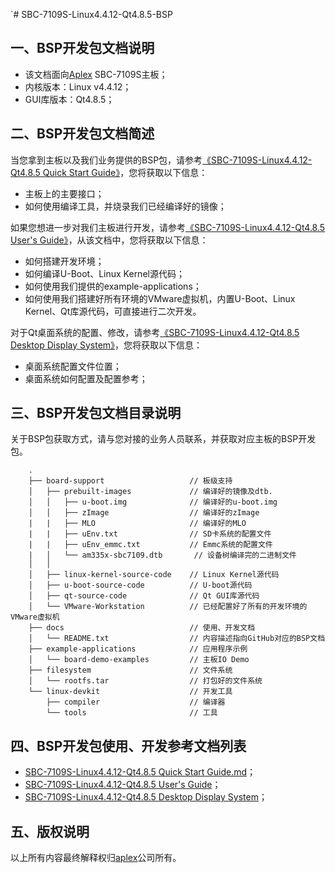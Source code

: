 `# SBC-7109S-Linux4.4.12-Qt4.8.5-BSP

## 一、BSP开发包文档说明

* 该文档面向[Aplex](http://www.aplextec.com/cn/home.php) SBC-7109S主板；
* 内核版本：Linux v4.4.12；
* GUI库版本：Qt4.8.5；

## 二、BSP开发包文档简述

当您拿到主板以及我们业务提供的BSP包，请参考[《SBC-7109S-Linux4.4.12-Qt4.8.5 Quick Start Guide》](Quick_Start_Guide.md)，您将获取以下信息：
* 主板上的主要接口；
* 如何使用编译工具，并烧录我们已经编译好的镜像；

如果您想进一步对我们主板进行开发，请参考[《SBC-7109S-Linux4.4.12-Qt4.8.5 User's Guide》](User's_Guide.md)，从该文档中，您将获取以下信息：
* 如何搭建开发环境；
* 如何编译U-Boot、Linux Kernel源代码；
* 如何使用我们提供的example-applications；
* 如何使用我们搭建好所有环境的VMware虚拟机，内置U-Boot、Linux Kernel、Qt库源代码，可直接进行二次开发。

对于Qt桌面系统的配置、修改，请参考[《SBC-7109S-Linux4.4.12-Qt4.8.5 Desktop Display System》](Desktop_Display_System.md)，您将获取以下信息：
* 桌面系统配置文件位置；
* 桌面系统如何配置及配置参考；

## 三、BSP开发包文档目录说明

关于BSP包获取方式，请与您对接的业务人员联系，并获取对应主板的BSP开发包。

```
    .
    ├── board-support                   // 板级支持
    │   ├── prebuilt-images             // 编译好的镜像及dtb.
    │   │   ├── u-boot.img              // 编译好的u-boot.img
    │   │   ├── zImage                  // 编译好的zImage
	|   |   ├── MLO                     // 编译好的MLO
	|   |   ├── uEnv.txt                // SD卡系统的配置文件
	|   |   ├── uEnv_emmc.txt           // Emmc系统的配置文件
	|   │   └── am335x-sbc7109.dtb       // 设备树编译完的二进制文件
    │   │        
    │   ├── linux-kernel-source-code    // Linux Kernel源代码
    │   ├── u-boot-source-code          // U-boot源代码
    │   ├── qt-source-code              // Qt GUI库源代码
    │   └── VMware-Workstation          // 已经配置好了所有的开发环境的VMware虚拟机
    ├── docs                            // 使用、开发文档
    │   └── README.txt                  // 内容描述指向GitHub对应的BSP文档
    ├── example-applications            // 应用程序示例
    │   └── board-demo-examples         // 主板IO Demo
    ├── filesystem                      // 文件系统
    │   └── rootfs.tar                  // 打包好的文件系统
    └── linux-devkit                    // 开发工具
        ├── compiler                    // 编译器
		└── tools                    	// 工具

```

## 四、BSP开发包使用、开发参考文档列表

* [SBC-7109S-Linux4.4.12-Qt4.8.5 Quick Start Guide.md](Quick_Start_Guide.md)；
* [SBC-7109S-Linux4.4.12-Qt4.8.5 User's Guide](User's_Guide.md)；
* [SBC-7109S-Linux4.4.12-Qt4.8.5 Desktop Display System](Desktop_Display_System.md)；

## 五、版权说明

以上所有内容最终解释权归[aplex](http://www.aplextec.com/cn/home.php)公司所有。